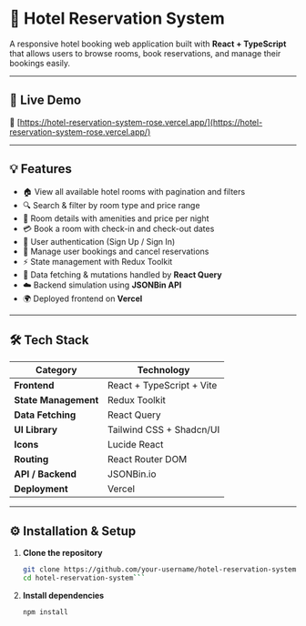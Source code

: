 # 🏨 Hotel Reservation System

A responsive hotel booking web application built with **React + TypeScript** that allows users to browse rooms, book reservations, and manage their bookings easily.

---

## 🚀 Live Demo
🔗 [https://hotel-reservation-system-rose.vercel.app/](https://hotel-reservation-system-rose.vercel.app/)

---

## 💡 Features

- 🏠 View all available hotel rooms with pagination and filters
- 🔍 Search & filter by room type and price range
- 🧾 Room details with amenities and price per night
- 💳 Book a room with check-in and check-out dates
- 👤 User authentication (Sign Up / Sign In)
- 📅 Manage user bookings and cancel reservations
- ⚡ State management with Redux Toolkit
- 🔄 Data fetching & mutations handled by **React Query**
- ☁️ Backend simulation using **JSONBin API**
- 🌍 Deployed frontend on **Vercel**

---

## 🛠️ Tech Stack

| Category | Technology |
|-----------|-------------|
| **Frontend** | React + TypeScript + Vite |
| **State Management** | Redux Toolkit |
| **Data Fetching** | React Query |
| **UI Library** | Tailwind CSS + Shadcn/UI |
| **Icons** | Lucide React |
| **Routing** | React Router DOM |
| **API / Backend** | JSONBin.io |
| **Deployment** | Vercel |

---

## ⚙️ Installation & Setup

1. **Clone the repository**
   ```bash
   git clone https://github.com/your-username/hotel-reservation-system.git
   cd hotel-reservation-system```

2. **Install dependencies**
   ```bash
   npm install
